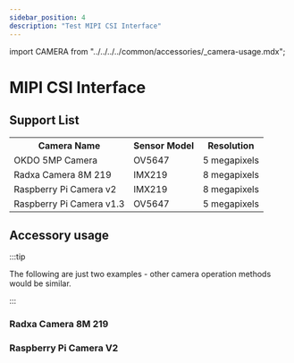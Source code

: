 ```yaml
---
sidebar_position: 4
description: "Test MIPI CSI Interface"
---
```


import CAMERA from "../../../../common/accessories/\_camera-usage.mdx";

# MIPI CSI Interface

## Support List

<table>
  <tr>
    <th>Camera Name</th>
    <th>Sensor Model</th>
    <th>Resolution</th>
  </tr>
  <tr>
    <td>OKDO 5MP Camera</td>
    <td>OV5647</td>
    <td>5 megapixels</td>
  </tr>
  <tr>
    <td>Radxa Camera 8M 219</td>
    <td>IMX219</td>
    <td>8 megapixels</td>
  </tr>
  <tr>
    <td>Raspberry Pi Camera v2</td>
    <td>IMX219</td>
    <td>8 megapixels</td>
  </tr>
  <tr>
    <td>Raspberry Pi Camera v1.3</td>
    <td>OV5647</td>
    <td>5 megapixels</td>
  </tr>
</table>

## Accessory usage

:::tip

The following are just two examples - other camera operation methods would be similar.

:::

### Radxa Camera 8M 219

<CAMERA product="Radxa CM3 IO" camera_connection_img="/img/cm3/cm3-io-radxa-8m-219.webp" model="radxa-cm3-io" rsetup_path="../../radxa-os/rsetup#overlays" camera="Radxa Camera 8M 219" overlays_title="Enable Radxa Camera 8M 219 on CM3 IO v1.34+ CAM1" video_dev="/dev/video0" />

### Raspberry Pi Camera V2

<CAMERA product="Radxa CM3 IO" camera_connection_img="/img/cm3/cm3-io-rpi-cam-v2.webp" model="radxa-cm3-io" rsetup_path="../../radxa-os/rsetup#overlays" camera="Raspberry Pi Camera V2" overlays_title="Enable Raspberry Pi Camera v2 on CM3 IO v1.34+ CAM1" video_dev="/dev/video0" />
